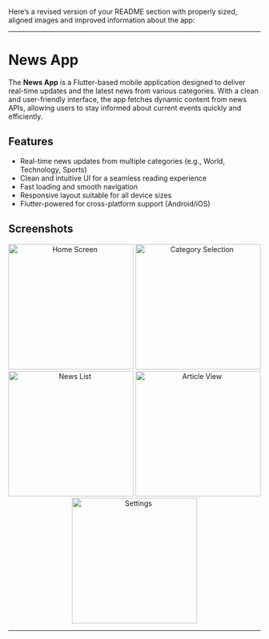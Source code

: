 Here’s a revised version of your README section with properly sized, aligned images and improved information about the app:

---

# News App

The **News App** is a Flutter-based mobile application designed to deliver real-time updates and the latest news from various categories. With a clean and user-friendly interface, the app fetches dynamic content from news APIs, allowing users to stay informed about current events quickly and efficiently.

## Features

- Real-time news updates from multiple categories (e.g., World, Technology, Sports)
- Clean and intuitive UI for a seamless reading experience
- Fast loading and smooth navigation
- Responsive layout suitable for all device sizes
- Flutter-powered for cross-platform support (Android/iOS)

## Screenshots

<p align="center">
  <img src="https://github.com/user-attachments/assets/65b652ae-921e-4229-8fda-64875dfe0e7a" alt="Home Screen" width="250"/>
  <img src="https://github.com/user-attachments/assets/bafa2711-084b-4b3a-9b2b-9525375b7702" alt="Category Selection" width="250"/>
  <img src="https://github.com/user-attachments/assets/e4dce734-95d7-43ea-9737-0e4f340382e4" alt="News List" width="250"/>
  <img src="https://github.com/user-attachments/assets/a7546f21-f4e4-4817-b2a1-5a88de6344ff" alt="Article View" width="250"/>
  <img src="https://github.com/user-attachments/assets/fa2c7ea6-82cc-4ea4-a54f-807e12eed6c8" alt="Settings" width="250"/>
</p>

---
